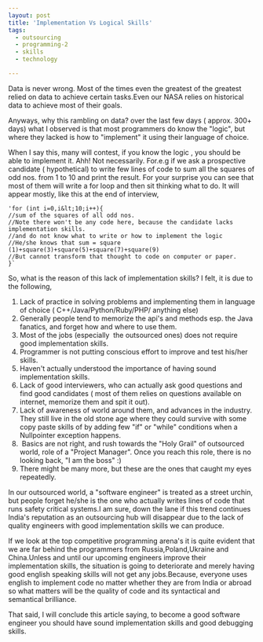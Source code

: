 ```yaml
---
layout: post
title: 'Implementation Vs Logical Skills'
tags:
  - outsourcing
  - programming-2
  - skills
  - technology

---
```


Data is never wrong. Most of the times even the greatest of the greatest relied on data to achieve certain tasks.Even our NASA relies on historical data to achieve most of their goals.

Anyways, why this rambling on data? over the last few days ( approx. 300+ days) what I observed is that most programmers do know the "logic", but where they lacked is how to "implement" it using their language of choice.

When I say this, many will contest, if you know the logic , you should be able to implement it. Ahh! Not necessarily. For.e.g if we ask a prospective candidate ( hypothetical) to write few lines of code to sum all the squares of odd nos. from 1 to 10 and print the result. For your surprise you can see that most of them will write a for loop and then sit thinking what to do. It will appear mostly, like this at the end of interview,

	'for (int i=0,i&lt;10;i++){
	//sum of the squares of all odd nos.
	//Note there won't be any code here, because the candidate lacks implementation skills.
	//and do not know what to write or how to implement the logic
	//He/she knows that sum = square (1)+square(3)+square(5)+square(7)+square(9)
	//But cannot transform that thought to code on computer or paper.
	}`



So, what is the reason of this lack of implementation skills? I felt, it is due to the following,
<ol>
	<li>Lack of practice in solving problems and implementing them in language of choice ( C++/Java/Python/Ruby/PHP/ anything else)</li>
	<li>Generally people tend to memorize the api's and methods esp. the Java fanatics, and forget how and where to use them.</li>
	<li>Most of the jobs (especially  the outsourced ones) does not require good implementation skills.</li>
	<li>Programmer is not putting conscious effort to improve and test his/her skills.</li>
	<li>Haven't actually understood the importance of having sound implementation skills.</li>
	<li>Lack of good interviewers, who can actually ask good questions and find good candidates ( most of them relies on questions available on internet, memorize them and spit it out).</li>
	<li>Lack of awareness of world around them, and advances in the industry. They still live in the old stone age where they could survive with some copy paste skills of by adding few "if" or "while" conditions when a Nullpointer exception happens.</li>
	<li> Basics are not right, and rush towards the "Holy Grail" of outsourced world, role of a "Project Manager". Once you reach this role, there is no looking back, "I am the boss" :)</li>
	<li>There might be many more, but these are the ones that caught my eyes repeatedly.</li>
</ol>
In our outsourced world, a "software engineer" is treated as a street urchin, but people forget he/she is the one who actually writes lines of code that runs safety critical systems.I am sure, down the lane if this trend continues India's reputation as an outsourcing hub will disappear due to the lack of quality engineers with good implementation skills we can produce.

If we look at the top competitive programming arena's it is quite evident that we are far behind the programmers from Russia,Poland,Ukraine and China.Unless and until our upcoming engineers improve their implementation skills, the situation is going to deteriorate and merely having good english speaking skills will not get any jobs.Because, everyone uses english to implement code no matter whether they are from India or abroad so what matters will be the quality of code and its syntactical and semantical brilliance.

That said, I will conclude this article saying, to become a good software engineer you should have sound implementation skills and good debugging skills.
